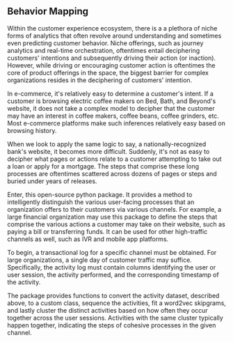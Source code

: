Behavior Mapping
-----------------------------------------------------------------------------------------------------------------------------------------------------

Within the customer experience ecosystem, there is a a plethora of niche forms of analytics that often revolve around understanding and sometimes even predicting customer behavior. 
Niche offerings, such as journey analytics and real-time orchestration, oftentimes entail deciphering customers' intentions and subsequently driving their action (or inaction).
However, while driving or encouraging customer action is oftentimes the core of product offerings in the space, the biggest barrier for complex organizations resides
in the deciphering of customers' intention. 

In e-commerce, it's relatively easy to determine a customer's intent. If a customer is browsing electric coffee makers on Bed, Bath, and Beyond's website, it does not take a complex
model to decipher that the customer may have an interest in coffee makers, coffee beans, coffee grinders, etc. Most e-commerce platforms make such inferences relatively easy based on browsing history. 

When we look to apply the same logic to say, a nationally-recognized bank's website, it becomes more difficult. Suddenly, it's not as easy to decipher what pages or actions relate to a customer 
attempting to take out a loan or apply for a mortgage. The steps that comprise these long processes are oftentimes scattered across dozens of pages or steps and buried under years of releases.  

Enter, this open-source python package. It provides a method to intelligently distinguish the various user-facing processes that an organization offers to their customers via various channels. For example, a large financial organization may use this package to define the steps that comprise the various actions a customer may take on their website,
such as paying a bill or transferring funds. It can be used for other high-traffic channels as well, such as IVR and mobile app platforms. 

To begin, a transactional log for a specific channel must be obtained. For large organizations, a single day of customer traffic may suffice. Specifically, the activity log must contain columns identifying the user or user session, the activity performed, and the corresponding timestamp of the activity.

The package provides functions to convert the activity dataset, described above, to a custom class, sequence the activities, fit a word2vec skipgrams, and lastly cluster the distinct activities based on how often they occur together across the user sessions. Activities with the same cluster typically happen together, indicating the steps of cohesive processes in the given channel.